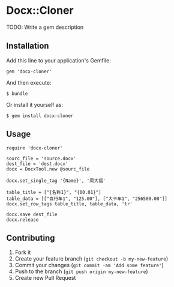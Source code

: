 # Docx::Cloner

TODO: Write a gem description

## Installation

Add this line to your application's Gemfile:

    gem 'docx-cloner'

And then execute:

    $ bundle

Or install it yourself as:

    $ gem install docx-cloner

## Usage
    require 'docx-cloner'

    sourc_file = 'source.docx'
    dest_file = 'dest.docx'
    docx = DocxTool.new @sourc_file

    docx.set_single_tag '{Name}', '周大福'

    table_title = ["{名称1}", "{00.01}"]
    table_data = [["自行车1", "125.00"], ["大卡车1", "256500.00"]]
    docx.set_row_tags table_title, table_data, 'tr'

    docx.save dest_file
    docx.release


## Contributing

1. Fork it
2. Create your feature branch (`git checkout -b my-new-feature`)
3. Commit your changes (`git commit -am 'Add some feature'`)
4. Push to the branch (`git push origin my-new-feature`)
5. Create new Pull Request
